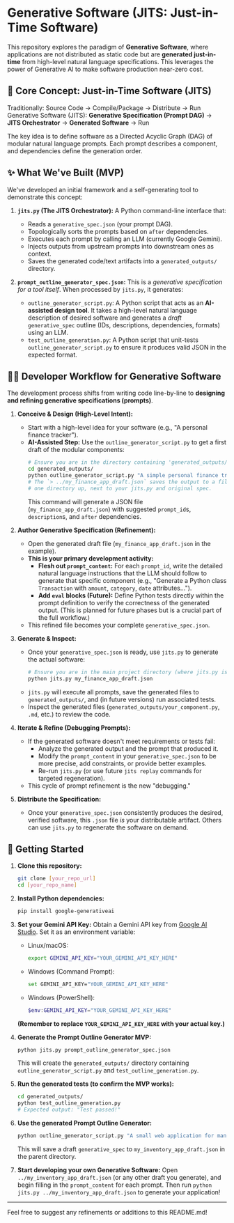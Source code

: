 # Generative Software (JITS: Just-in-Time Software)

This repository explores the paradigm of **Generative Software**, where applications are not distributed as static code but are **generated just-in-time** from high-level natural language specifications. This leverages the power of Generative AI to make software production near-zero cost.

## 🚀 Core Concept: Just-in-Time Software (JITS)

Traditionally: Source Code -> Compile/Package -> Distribute -> Run
Generative Software (JITS): **Generative Specification (Prompt DAG)** -> **JITS Orchestrator** -> **Generated Software** -> Run

The key idea is to define software as a Directed Acyclic Graph (DAG) of modular natural language prompts. Each prompt describes a component, and dependencies define the generation order.

## ✨ What We've Built (MVP)

We've developed an initial framework and a self-generating tool to demonstrate this concept:

1.  **`jits.py` (The JITS Orchestrator):** A Python command-line interface that:
    * Reads a `generative_spec.json` (your prompt DAG).
    * Topologically sorts the prompts based on `after` dependencies.
    * Executes each prompt by calling an LLM (currently Google Gemini).
    * Injects outputs from upstream prompts into downstream ones as context.
    * Saves the generated code/text artifacts into a `generated_outputs/` directory.

2.  **`prompt_outline_generator_spec.json`:** This is a *generative specification for a tool itself*. When processed by `jits.py`, it generates:
    * `outline_generator_script.py`: A Python script that acts as an **AI-assisted design tool**. It takes a high-level natural language description of desired software and generates a *draft* `generative_spec` outline (IDs, descriptions, dependencies, formats) using an LLM.
    * `test_outline_generation.py`: A Python script that unit-tests `outline_generator_script.py` to ensure it produces valid JSON in the expected format.

## 👩‍💻 Developer Workflow for Generative Software

The development process shifts from writing code line-by-line to **designing and refining generative specifications (prompts)**.

1.  **Conceive & Design (High-Level Intent):**
    * Start with a high-level idea for your software (e.g., "A personal finance tracker").
    * **AI-Assisted Step:** Use the `outline_generator_script.py` to get a first draft of the modular components:
        ```bash
        # Ensure you are in the directory containing 'generated_outputs/'
        cd generated_outputs/
        python outline_generator_script.py "A simple personal finance tracker that allows users to record income and expenses, categorize transactions, and view basic reports." > ../my_finance_app_draft.json
        # The `> ../my_finance_app_draft.json` saves the output to a file
        # one directory up, next to your jits.py and original spec.
        ```
        This command will generate a JSON file (`my_finance_app_draft.json`) with suggested `prompt_id`s, `description`s, and `after` dependencies.

2.  **Author Generative Specification (Refinement):**
    * Open the generated draft file (`my_finance_app_draft.json` in the example).
    * **This is your primary development activity:**
        * **Flesh out `prompt_content`:** For each `prompt_id`, write the detailed natural language instructions that the LLM should follow to generate that specific component (e.g., "Generate a Python class `Transaction` with `amount`, `category`, `date` attributes...").
        * **Add `eval` blocks (Future):** Define Python tests directly within the prompt definition to verify the correctness of the generated output. (This is planned for future phases but is a crucial part of the full workflow.)
    * This refined file becomes your complete `generative_spec.json`.

3.  **Generate & Inspect:**
    * Once your `generative_spec.json` is ready, use `jits.py` to generate the actual software:
        ```bash
        # Ensure you are in the main project directory (where jits.py is)
        python jits.py my_finance_app_draft.json
        ```
    * `jits.py` will execute all prompts, save the generated files to `generated_outputs/`, and (in future versions) run associated tests.
    * Inspect the generated files (`generated_outputs/your_component.py`, `.md`, etc.) to review the code.

4.  **Iterate & Refine (Debugging Prompts):**
    * If the generated software doesn't meet requirements or tests fail:
        * Analyze the generated output and the prompt that produced it.
        * Modify the `prompt_content` in your `generative_spec.json` to be more precise, add constraints, or provide better examples.
        * Re-run `jits.py` (or use future `jits replay` commands for targeted regeneration).
    * This cycle of prompt refinement is the new "debugging."

5.  **Distribute the Specification:**
    * Once your `generative_spec.json` consistently produces the desired, verified software, this `.json` file *is* your distributable artifact. Others can use `jits.py` to regenerate the software on demand.

## 🚀 Getting Started

1.  **Clone this repository:**
    ```bash
    git clone [your_repo_url]
    cd [your_repo_name]
    ```

2.  **Install Python dependencies:**
    ```bash
    pip install google-generativeai
    ```

3.  **Set your Gemini API Key:**
    Obtain a Gemini API key from [Google AI Studio](https://aistudio.google.com/).
    Set it as an environment variable:
    * Linux/macOS:
        ```bash
        export GEMINI_API_KEY="YOUR_GEMINI_API_KEY_HERE"
        ```
    * Windows (Command Prompt):
        ```bash
        set GEMINI_API_KEY="YOUR_GEMINI_API_KEY_HERE"
        ```
    * Windows (PowerShell):
        ```powershell
        $env:GEMINI_API_KEY="YOUR_GEMINI_API_KEY_HERE"
        ```
    **(Remember to replace `YOUR_GEMINI_API_KEY_HERE` with your actual key.)**

4.  **Generate the Prompt Outline Generator MVP:**
    ```bash
    python jits.py prompt_outline_generator_spec.json
    ```
    This will create the `generated_outputs/` directory containing `outline_generator_script.py` and `test_outline_generation.py`.

5.  **Run the generated tests (to confirm the MVP works):**
    ```bash
    cd generated_outputs/
    python test_outline_generation.py
    # Expected output: "Test passed!"
    ```

6.  **Use the generated Prompt Outline Generator:**
    ```bash
    python outline_generator_script.py "A small web application for managing inventory, including adding, removing, and searching for items." > ../my_inventory_app_draft.json
    ```
    This will save a draft `generative_spec` to `my_inventory_app_draft.json` in the parent directory.

7.  **Start developing your own Generative Software:**
    Open `../my_inventory_app_draft.json` (or any other draft you generate), and begin filling in the `prompt_content` for each prompt. Then run `python jits.py ../my_inventory_app_draft.json` to generate your application!

---

Feel free to suggest any refinements or additions to this README.md!
